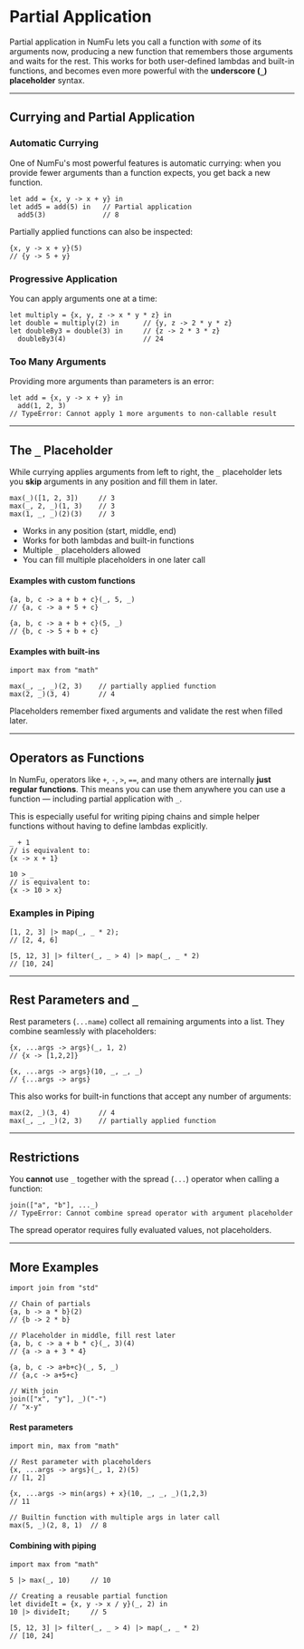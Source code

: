 # Partial Application

Partial application in NumFu lets you call a function with *some* of its arguments now, producing a new function that remembers those arguments and waits for the rest.
This works for both user-defined lambdas and built-in functions, and becomes even more powerful with the **underscore (`_`) placeholder** syntax.

-----

## Currying and Partial Application

### Automatic Currying

One of NumFu's most powerful features is automatic currying:
when you provide fewer arguments than a function expects, you get back a new function.

```numfu
let add = {x, y -> x + y} in
let add5 = add(5) in   // Partial application
  add5(3)              // 8
```

Partially applied functions can also be inspected:

```numfu
{x, y -> x + y}(5)
// {y -> 5 + y}
```

### Progressive Application

You can apply arguments one at a time:

```numfu
let multiply = {x, y, z -> x * y * z} in
let double = multiply(2) in      // {y, z -> 2 * y * z}
let doubleBy3 = double(3) in     // {z -> 2 * 3 * z}
  doubleBy3(4)                   // 24
```

### Too Many Arguments

Providing more arguments than parameters is an error:

```numfu
let add = {x, y -> x + y} in
  add(1, 2, 3)
// TypeError: Cannot apply 1 more arguments to non-callable result
```

-----

## The `_` Placeholder

While currying applies arguments from left to right, the `_` placeholder lets you **skip** arguments in any position and fill them in later.

```numfu
max(_)([1, 2, 3])     // 3
max(_, 2, _)(1, 3)    // 3
max(1, _, _)(2)(3)    // 3
```

- Works in any position (start, middle, end)
- Works for both lambdas and built-in functions
- Multiple `_` placeholders allowed
- You can fill multiple placeholders in one later call

#### Examples with custom functions
```numfu
{a, b, c -> a + b + c}(_, 5, _)
// {a, c -> a + 5 + c}

{a, b, c -> a + b + c}(5, _)
// {b, c -> 5 + b + c}
```

#### Examples with built-ins
```numfu
import max from "math"

max(_, _, _)(2, 3)    // partially applied function
max(2, _)(3, 4)       // 4
```

Placeholders remember fixed arguments and validate the rest when filled later.

-----
## Operators as Functions

In NumFu, operators like `+`, `-`, `>`, `==`, and many others are internally **just regular functions**.
This means you can use them anywhere you can use a function — including partial application with `_`.

This is especially useful for writing piping chains and simple helper functions without having to define lambdas explicitly.

```numfu
_ + 1
// is equivalent to:
{x -> x + 1}

10 > _
// is equivalent to:
{x -> 10 > x}
```

### Examples in Piping

```numfu
[1, 2, 3] |> map(_, _ * 2);
// [2, 4, 6]

[5, 12, 3] |> filter(_, _ > 4) |> map(_, _ * 2)
// [10, 24]
```

______
## Rest Parameters and `_`

Rest parameters (`...name`) collect all remaining arguments into a list.
They combine seamlessly with placeholders:

```numfu
{x, ...args -> args}(_, 1, 2)
// {x -> [1,2,2]}

{x, ...args -> args}(10, _, _, _)
// {...args -> args}
```

This also works for built-in functions that accept any number of arguments:

```numfu
max(2, _)(3, 4)       // 4
max(_, _, _)(2, 3)    // partially applied function
```

-----

## Restrictions

You **cannot** use `_` together with the spread (`...`) operator when calling a function:

```numfu
join(["a", "b"], ..._)
// TypeError: Cannot combine spread operator with argument placeholder
```

The spread operator requires fully evaluated values, not placeholders.

-----

## More Examples

```numfu
import join from "std"

// Chain of partials
{a, b -> a * b}(2)
// {b -> 2 * b}

// Placeholder in middle, fill rest later
{a, b, c -> a + b * c}(_, 3)(4)
// {a -> a + 3 * 4}

{a, b, c -> a+b+c}(_, 5, _)
// {a,c -> a+5+c}

// With join
join(["x", "y"], _)("-")
// "x-y"
```

#### Rest parameters

```numfu
import min, max from "math"

// Rest parameter with placeholders
{x, ...args -> args}(_, 1, 2)(5)
// [1, 2]

{x, ...args -> min(args) + x}(10, _, _, _)(1,2,3)
// 11

// Builtin function with multiple args in later call
max(5, _)(2, 8, 1)  // 8
```

#### Combining with piping

```numfu
import max from "math"

5 |> max(_, 10)     // 10

// Creating a reusable partial function
let divideIt = {x, y -> x / y}(_, 2) in
10 |> divideIt;     // 5

[5, 12, 3] |> filter(_, _ > 4) |> map(_, _ * 2)
// [10, 24]
```
